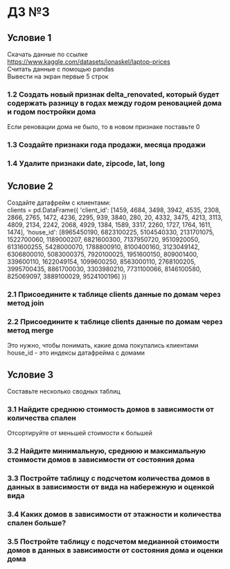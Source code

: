 # ДЗ №3

## Условие 1
Скачать данные по ссылке https://www.kaggle.com/datasets/ionaskel/laptop-prices  
Считать данные с помощью pandas  
Вывести на экран первые 5 строк  
### 1.2 Создать новый признак delta_renovated, который будет содержать разницу в годах между годом реновацией дома и годом постройки дома
Если реновации дома не было, то в новом признаке поставьте 0  
### 1.3 Создайте признаки года продажи, месяца продажи
### 1.4 Удалите признаки date, zipcode, lat, long

## Условие 2
Создайте датафрейм с клиентами:  
clients = pd.DataFrame({
'client_id': [1459, 4684, 3498, 3942, 4535, 2308, 2866, 2765, 1472, 4236, 2295,
939, 3840, 280, 20, 4332, 3475, 4213, 3113, 4809, 2134, 2242,
2068, 4929, 1384, 1589, 3317, 2260, 1727, 1764, 1611, 1474],
'house_id': [8965450190, 6823100225, 5104540330, 2131701075, 1522700060,
1189000207, 6821600300, 7137950720, 9510920050, 6131600255,
5428000070, 1788800910, 8100400160, 3123049142, 6306800010,
5083000375, 7920100025, 1951600150, 809001400, 339600110,
1622049154, 1099600250, 8563000110, 2768100205, 3995700435,
8861700030, 3303980210, 7731100066, 8146100580, 825069097,
3889100029, 9524100196]
})  
### 2.1 Присоедините к таблице clients данные по домам через метод join
### 2.2 Присоедините к таблице clients данные по домам через метод merge
Это нужно, чтобы понимать, какие дома покупались клиентами  
house_id - это индексы датафрейма с домами  

## Условие 3
Составьте несколько сводных таблиц  
### 3.1 Найдите среднюю стоимость домов в зависимости от количества спален
Отсортируйте от меньшей стоимости к большей  
### 3.2 Найдите минимальную, среднюю и максимальную стоимости домов в зависимости от состояния дома
### 3.3 Постройте таблицу с подсчетом количества домов в данных в зависимости от вида на набережную и оценкой вида
### 3.4 Каких домов в зависимости от этажности и количества спален больше?
### 3.5 Постройте таблицу с подсчетом медианной стоимости домов в данных в зависимости от состояния дома и оценки дома